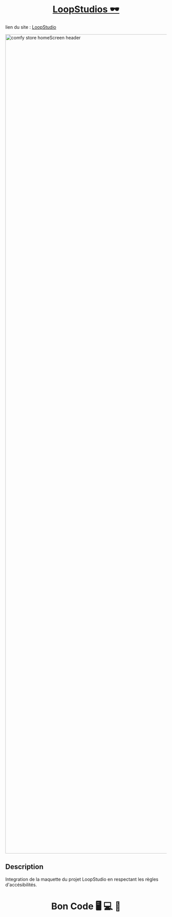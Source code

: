 <div>
  <h1 align="center">
    <a href="https://github.com/armandwadji/LoopStudio.git">LoopStudios  🕶
    </a>  
  </h1>
</div> 

lien du site : [LoopStudio](https://loopstudioaw.netlify.app)

<img width="2560" alt="comfy store homeScreen header" src="https://user-images.githubusercontent.com/90448006/195712361-c68c751a-205f-456a-8a54-efc4bde81efb.jpg">


## Description
Integration de la maquette du projet LoopStudio en respectant les règles d'accésibilités.

<h1 align="center">Bon Code 🖥 💻 📱</h1>
